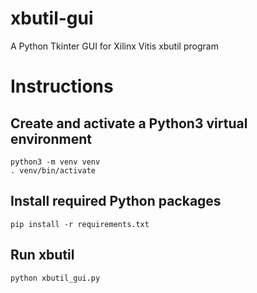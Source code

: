 # xbutil-gui
A Python Tkinter GUI for Xilinx Vitis xbutil program

# Instructions
## Create and activate a Python3 virtual environment
```
python3 -m venv venv
. venv/bin/activate
```

## Install required Python packages
```pip install -r requirements.txt```

## Run xbutil 
```
python xbutil_gui.py
```



